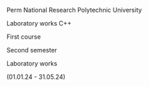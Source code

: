 Perm National Research Polytechnic University

Laboratory works C++ 

First course

Second semester

Laboratory works

(01.01.24 - 31.05.24)
